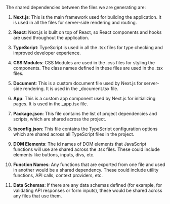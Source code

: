 The shared dependencies between the files we are generating are:

1. **Next.js**: This is the main framework used for building the application. It is used in all the files for server-side rendering and routing.

2. **React**: Next.js is built on top of React, so React components and hooks are used throughout the application.

3. **TypeScript**: TypeScript is used in all the .tsx files for type checking and improved developer experience.

4. **CSS Modules**: CSS Modules are used in the .css files for styling the components. The class names defined in these files are used in the .tsx files.

5. **Document**: This is a custom document file used by Next.js for server-side rendering. It is used in the _document.tsx file.

6. **App**: This is a custom app component used by Next.js for initializing pages. It is used in the _app.tsx file.

7. **Package.json**: This file contains the list of project dependencies and scripts, which are shared across the project.

8. **tsconfig.json**: This file contains the TypeScript configuration options which are shared across all TypeScript files in the project.

9. **DOM Elements**: The id names of DOM elements that JavaScript functions will use are shared across the .tsx files. These could include elements like buttons, inputs, divs, etc.

10. **Function Names**: Any functions that are exported from one file and used in another would be a shared dependency. These could include utility functions, API calls, context providers, etc.

11. **Data Schemas**: If there are any data schemas defined (for example, for validating API responses or form inputs), these would be shared across any files that use them.